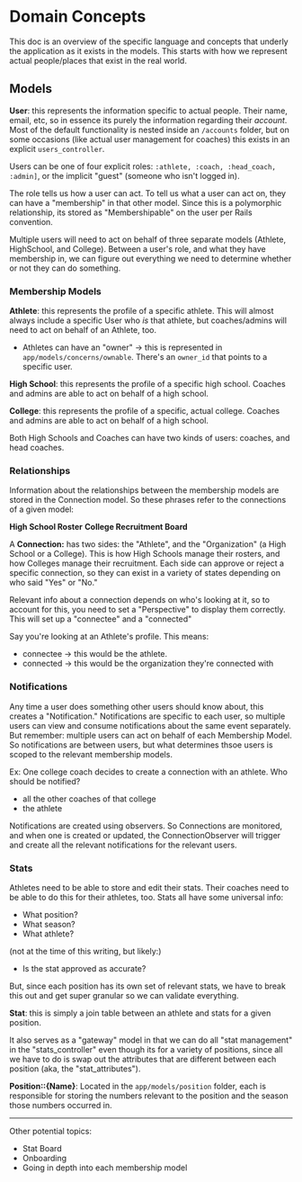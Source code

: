 # Domain Concepts

This doc is an overview of the specific language and concepts that
underly the application as it exists in the models. This starts with
how we represent actual people/places that exist in the real world.

## Models

**User**: this represents the information specific to actual people. Their
name, email, etc, so in essence its purely the information regarding
their *account*. Most of the default functionality is nested inside an
`/accounts` folder, but on some occasions (like actual user management
for coaches) this exists in an explicit `users_controller`.

Users can be one of four explicit roles: `:athlete, :coach, :head_coach,
:admin]`, or the implicit "guest" (someone who isn't logged in).

The role tells us how a user can act. To tell us what a user can act on, they can have a "membership" in that other model. Since this is a polymorphic relationship, its stored as "Membershipable" on the user per Rails convention.

Multiple users will need to act on behalf of three separate models
(Athlete, HighSchool, and College). Between a user's role, and what they
have membership in, we can figure out everything we need to determine
whether or not they can do something.

### Membership Models

**Athlete**: this represents the profile of a specific athlete. This
will almost always include a specific User who *is* that athlete, but
coaches/admins will need to act on behalf of an Athlete, too.

* Athletes can have an "owner" -> this is represented in
  `app/models/concerns/ownable`. There's an `owner_id` that points to a
specific user.

**High School**: this represents the profile of a specific high school.
Coaches and admins are able to act on behalf of a high school.

**College**: this represents the profile of a specific, actual college.
Coaches and admins are able to act on behalf of a high school.

Both High Schools and Coaches can have two kinds of users: coaches, and
head coaches.

### Relationships

Information about the relationships between the membership models are stored in
the Connection model. So these phrases refer to the connections of a
given model:

**High School Roster**
**College Recruitment Board**

A **Connection:** has two sides: the "Athlete", and the "Organization" (a
High School or a College). This is how High Schools manage their
rosters, and how Colleges manage their recruitment. Each side can approve or reject a specific
connection, so they can exist in a variety of states depending on who
said "Yes" or "No."

Relevant info about a connection depends on who's looking at it, so to
  account for this, you need to set a "Perspective" to display
them correctly. This will set up a "connectee" and a "connected"

Say you're looking at an Athlete's profile. This means:
* connectee -> this would be the athlete.
* connected -> this would be the organization they're connected with

### Notifications

Any time a user does something other users should know about, this
creates a "Notification." Notifications are specific to each user, so
multiple users can view and consume notifications about the same event
separately. But remember: multiple users can act on behalf
of each Membership Model. So notifications are between users, but
what determines thsoe users is scoped to the relevant membership models.

Ex: One college coach decides to create a connection with an athlete.
Who should be notified?

* all the other coaches of that college
* the athlete

Notifications are created using observers. So Connections are monitored,
and when one is created or updated, the ConnectionObserver will trigger
and create all the relevant notifications for the relevant users.

### Stats

Athletes need to be able to store and edit their stats. Their coaches
need to be able to do this for their athletes, too. Stats all have some
universal info:

* What position?
* What season?
* What athlete?

(not at the time of this writing, but likely:)
* Is the stat approved as accurate?

But, since each position has its own set of relevant stats, we have to
break this out and get super granular so we can validate everything.

**Stat**: this is simply a join table between an athlete and stats for
a given position.

It also serves as a "gateway" model in that we can
do all "stat management" in the "stats_controller" even though its for a
variety of positions, since all we have to do is swap out the attributes
that are different between each position (aka, the "stat_attributes").

**Position::{Name}**: Located in the `app/models/position` folder, each
is responsible for storing the numbers relevant to the position and the
season those numbers occurred in.


<hr/>

Other potential topics:

* Stat Board
* Onboarding
* Going in depth into each membership model
